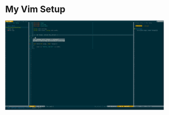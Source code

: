 # My Vim Setup
![Screeshot of my Vim environment](screenshots/vim_2016-08-07.png "Screenshot of my Vim environment")
